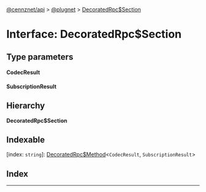 [@cennznet/api](../README.md) > [@plugnet](../modules/_plugnet.md) > [DecoratedRpc$Section](../interfaces/_plugnet.decoratedrpc_section.md)

# Interface: DecoratedRpc$Section

## Type parameters
#### CodecResult 
#### SubscriptionResult 
## Hierarchy

**DecoratedRpc$Section**

## Indexable

\[index: `string`\]:&nbsp;[DecoratedRpc$Method](_plugnet.decoratedrpc_method.md)<`CodecResult`, `SubscriptionResult`>
## Index

---

